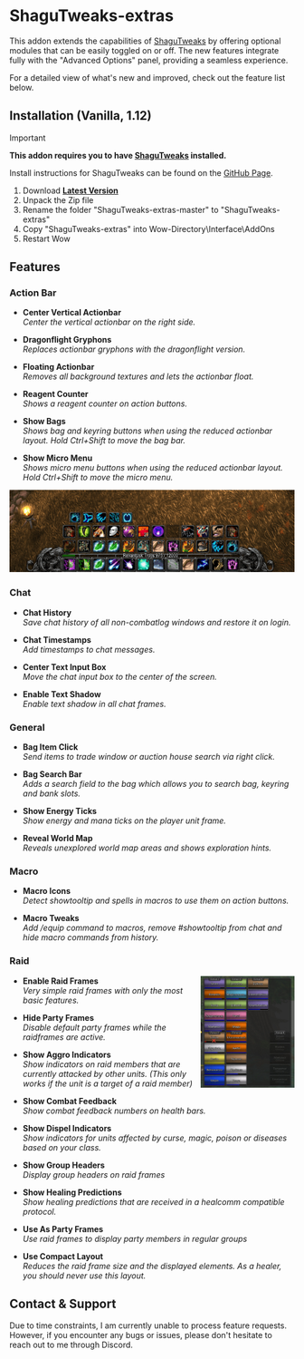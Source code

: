 # ShaguTweaks-extras

This addon extends the capabilities of [ShaguTweaks](https://github.com/shagu/ShaguTweaks) by offering optional modules that can be easily toggled on or off. The new features integrate fully with the "Advanced Options" panel, providing a seamless experience.

For a detailed view of what's new and improved, check out the feature list below.


## Installation (Vanilla, 1.12)

> [!IMPORTANT]
>
> **This addon requires you to have [ShaguTweaks](https://github.com/shagu/ShaguTweaks) installed.**
>
> Install instructions for ShaguTweaks can be found on the [GitHub Page](https://github.com/shagu/ShaguTweaks).

1. Download **[Latest Version](https://github.com/shagu/ShaguTweaks-extras/archive/master.zip)**
2. Unpack the Zip file
3. Rename the folder "ShaguTweaks-extras-master" to "ShaguTweaks-extras"
4. Copy "ShaguTweaks-extras" into Wow-Directory\Interface\AddOns
5. Restart Wow


## Features

### Action Bar
- **Center Vertical Actionbar**  
  *Center the vertical actionbar on the right side.*

- **Dragonflight Gryphons**  
  *Replaces actionbar gryphons with the dragonflight version.*

- **Floating Actionbar**  
  *Removes all background textures and lets the actionbar float.*

- **Reagent Counter**  
  *Shows a reagent counter on action buttons.*

- **Show Bags**  
  *Shows bag and keyring buttons when using the reduced actionbar layout. Hold Ctrl+Shift to move the bag bar.*

- **Show Micro Menu**  
  *Shows micro menu buttons when using the reduced actionbar layout. Hold Ctrl+Shift to move the micro menu.*

<p align="center"><img src="screenshots/actionbar.gif"></p>

### Chat
- **Chat History**  
  *Save chat history of all non-combatlog windows and restore it on login.*

- **Chat Timestamps**  
  *Add timestamps to chat messages.*

- **Center Text Input Box**  
  *Move the chat input box to the center of the screen.*

- **Enable Text Shadow**  
  *Enable text shadow in all chat frames.*


### General
- **Bag Item Click**  
  *Send items to trade window or auction house search via right click.*

- **Bag Search Bar**  
  *Adds a search field to the bag which allows you to search bag, keyring and bank slots.*

- **Show Energy Ticks**  
  *Show energy and mana ticks on the player unit frame.*

- **Reveal World Map**  
  *Reveals unexplored world map areas and shows exploration hints.*


### Macro
- **Macro Icons**  
  *Detect showtooltip and spells in macros to use them on action buttons.*

- **Macro Tweaks**  
  *Add /equip command to macros, remove #showtooltip from chat and hide macro commands from history.*


### Raid
<img src="screenshots/raid.jpg" float="right" align="right" width="33%">

- **Enable Raid Frames**  
  *Very simple raid frames with only the most basic features.*

- **Hide Party Frames**  
  *Disable default party frames while the raidframes are active.*

- **Show Aggro Indicators**  
  *Show indicators on raid members that are currently attacked by other units. (This only works if the unit is a target of a raid member)*

- **Show Combat Feedback**  
  *Show combat feedback numbers on health bars.*

- **Show Dispel Indicators**  
  *Show indicators for units affected by curse, magic, poison or diseases based on your class.*

- **Show Group Headers**  
  *Display group headers on raid frames*

- **Show Healing Predictions**  
  *Show healing predictions that are received in a healcomm compatible protocol.*

- **Use As Party Frames**  
  *Use raid frames to display party members in regular groups*

- **Use Compact Layout**  
  *Reduces the raid frame size and the displayed elements. As a healer, you should never use this layout.*


## Contact & Support
Due to time constraints, I am currently unable to process feature requests. However, if you encounter any bugs or issues, please don't hesitate to reach out to me through Discord.
